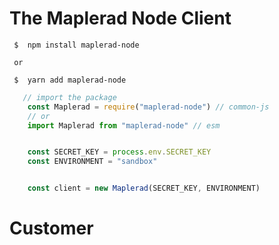 # The Maplerad Node Client

```shell
 $  npm install maplerad-node
 
 or
 
 $  yarn add maplerad-node
```

```js
   // import the package
    const Maplerad = require("maplerad-node") // common-js
    // or
    import Maplerad from "maplerad-node" // esm


    const SECRET_KEY = process.env.SECRET_KEY
    const ENVIRONMENT = "sandbox"


    const client = new Maplerad(SECRET_KEY, ENVIRONMENT)
```

# Customer

```js

```
